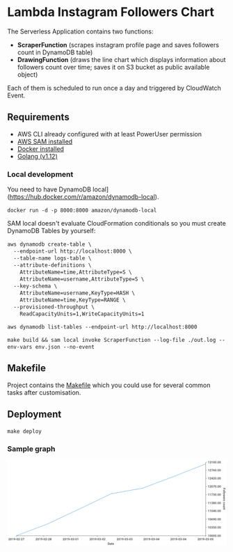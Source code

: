 # Lambda Instagram Followers Chart
The Serverless Application contains two functions:
* __ScraperFunction__ (scrapes instagram profile page and saves followers count in DynamoDB table)
* __DrawingFunction__ (draws the line chart which displays information about followers count over time; saves it on S3 bucket as public available object)

Each of them is scheduled to run once a day and triggered by CloudWatch Event.

## Requirements

* AWS CLI already configured with at least PowerUser permission
* [AWS SAM installed](https://docs.aws.amazon.com/lambda/latest/dg/serverless_app.html)
* [Docker installed](https://www.docker.com/community-edition)
* [Golang (v1.12)](https://golang.org)

### Local development
You need to have DynamoDB local](https://hub.docker.com/r/amazon/dynamodb-local).
```
docker run -d -p 8000:8000 amazon/dynamodb-local
```

SAM local doesn't evaluate CloudFormation conditionals so you must create DynamoDB Tables by yourself:
```
aws dynamodb create-table \
  --endpoint-url http://localhost:8000 \
  --table-name logs-table \
  --attribute-definitions \
    AttributeName=time,AttributeType=S \
    AttributeName=username,AttributeType=S \
  --key-schema \
    AttributeName=username,KeyType=HASH \
    AttributeName=time,KeyType=RANGE \
  --provisioned-throughput \
    ReadCapacityUnits=1,WriteCapacityUnits=1
```

```
aws dynamodb list-tables --endpoint-url http://localhost:8000
```

```
make build && sam local invoke ScraperFunction --log-file ./out.log --env-vars env.json --no-event
```

## Makefile
Project contains the [Makefile](Makefile) which you could use for several common tasks after customisation.

## Deployment
```
make deploy
```

### Sample graph
![Sample graph](chart.png)